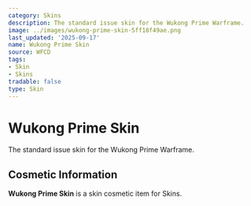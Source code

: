 ```yaml
---
category: Skins
description: The standard issue skin for the Wukong Prime Warframe.
image: ../images/wukong-prime-skin-5ff18f49ae.png
last_updated: '2025-09-17'
name: Wukong Prime Skin
source: WFCD
tags:
- Skin
- Skins
tradable: false
type: Skin
---
```


# Wukong Prime Skin

The standard issue skin for the Wukong Prime Warframe.

## Cosmetic Information

**Wukong Prime Skin** is a skin cosmetic item for Skins.

